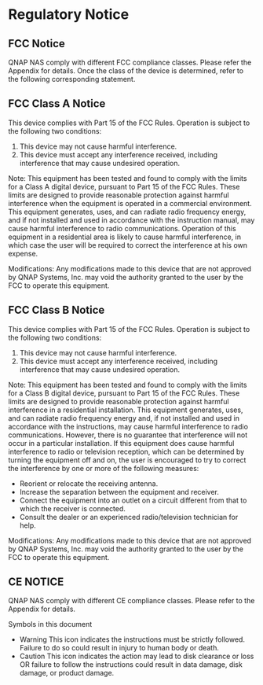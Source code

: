 # Regulatory Notice
## FCC Notice

QNAP NAS comply with different FCC compliance classes. Please refer the Appendix for details. Once the class of the device is determined, refer to the following corresponding statement.

## FCC Class A Notice

This device complies with Part 15 of the FCC Rules. Operation is subject to the following two conditions:

1.	This device may not cause harmful interference.
2.	This device must accept any interference received, including interference that may cause undesired operation.

Note: This equipment has been tested and found to comply with the limits for a Class A digital device, pursuant to Part 15 of the FCC Rules. These limits are designed to provide reasonable protection against harmful interference when the equipment is operated in a commercial environment. This equipment generates, uses, and can radiate radio frequency energy, and if not installed and used in accordance with the instruction manual, may cause harmful interference to radio communications. Operation of this equipment in a residential area is likely to cause harmful interference, in which case the user will be required to correct the interference at his own expense.

Modifications: Any modifications made to this device that are not approved by QNAP Systems, Inc. may void the authority granted to the user by the FCC to operate this equipment.

## FCC Class B Notice

This device complies with Part 15 of the FCC Rules. Operation is subject to the following two conditions:

1.	This device may not cause harmful interference.
2.	This device must accept any interference received, including interference that may cause undesired operation.

Note: This equipment has been tested and found to comply with the limits for a Class B digital device, pursuant to Part 15 of the FCC Rules. These limits are designed to provide reasonable protection against harmful interference in a residential installation. This equipment generates, uses, and can radiate radio frequency energy and, if not installed and used in accordance with the instructions, may cause harmful interference to radio communications. However, there is no guarantee that interference will not occur in a particular installation. If this equipment does cause harmful interference to radio or television reception, which can be determined by turning the equipment off and on, the user is encouraged to try to correct the interference by one or more of the following measures:

* Reorient or relocate the receiving antenna.
* Increase the separation between the equipment and receiver.
* Connect the equipment into an outlet on a circuit different from that to which the receiver is connected.
* Consult the dealer or an experienced radio/television technician for help.


Modifications: Any modifications made to this device that are not approved by QNAP Systems, Inc. may void the authority granted to the user by the FCC to operate this equipment.


## CE NOTICE


QNAP NAS comply with different CE compliance classes. Please refer to the Appendix for details.

Symbols in this document
 * Warning This icon indicates the instructions must be strictly followed. Failure to do so could result in injury to human body or death.
 * Caution This icon indicates the action may lead to disk clearance or loss OR failure to follow the instructions could result in data damage, disk damage, or product damage.
